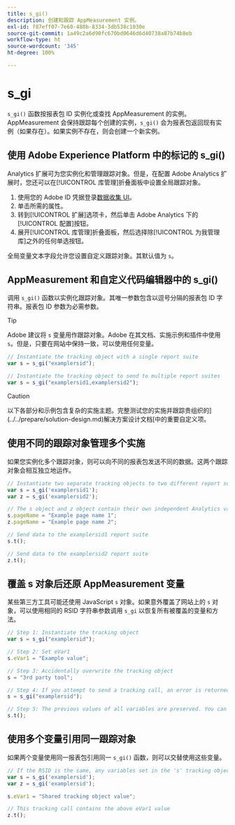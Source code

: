 ```yaml
---
title: s_gi()
description: 创建和跟踪 AppMeasurement 实例。
exl-id: f87eff07-7e60-480b-8334-3db538c1030e
source-git-commit: 1a49c2a6d90fc670bd0646d6d40738a87b74b8eb
workflow-type: ht
source-wordcount: '345'
ht-degree: 100%

---
```


# s_gi

`s_gi()` 函数按报表包 ID 实例化或查找 AppMeasurement 的实例。AppMeasurement 会保持跟踪每个创建的实例，`s_gi()` 会为报表包返回现有实例（如果存在）。如果实例不存在，则会创建一个新实例。

## 使用 Adobe Experience Platform 中的标记的 s_gi()

Analytics 扩展可为您实例化和管理跟踪对象。但是，在配置 Adobe Analytics 扩展时，您还可以在[!UICONTROL 库管理]折叠面板中设置全局跟踪对象。

1. 使用您的 Adobe ID 凭据登录[数据收集 UI](https://experience.adobe.com/data-collection)。
2. 单击所需的属性。
3. 转到[!UICONTROL 扩展]选项卡，然后单击 Adobe Analytics 下的[!UICONTROL 配置]按钮。
4. 展开[!UICONTROL 库管理]折叠面板，然后选择除[!UICONTROL 为我管理库]之外的任何单选按钮。

全局变量文本字段允许您设置自定义跟踪对象。其默认值为 `s`。

## AppMeasurement 和自定义代码编辑器中的 s_gi()

调用 `s_gi()` 函数以实例化跟踪对象。其唯一参数包含以逗号分隔的报表包 ID 字符串。报表包 ID 参数为必需参数。

>[!TIP]
>
>Adobe 建议将 `s` 变量用作跟踪对象。Adobe 在其文档、实施示例和插件中使用 `s`。但是，只要在网站中保持一致，可以使用任何变量。

```js
// Instantiate the tracking object with a single report suite
var s = s_gi("examplersid");

// Instantiate the tracking object to send to multiple report suites
var s = s_gi("examplersid1,examplersid2");
```

>[!CAUTION]
>
>以下各部分和示例包含复杂的实施主题。完整测试您的实施并跟踪贵组织的](../../prepare/solution-design.md)解决方案设计文档[中的重要自定义项。

## 使用不同的跟踪对象管理多个实施

如果您实例化多个跟踪对象，则可以向不同的报表包发送不同的数据。这两个跟踪对象会相互独立地运作。

```js
// Instantiate two separate tracking objects to two different report suites
var s = s_gi('examplersid1');
var z = s_gi('examplersid2');

// The s object and z object contain their own independent Analytics variables simultaneously
s.pageName = "Example page name 1";
z.pageName = "Example page name 2";

// Send data to the examplersid1 report suite
s.t();

// Send data to the examplersid2 report suite
z.t();
```

## 覆盖 s 对象后还原 AppMeasurement 变量

某些第三方工具可能还使用 JavaScript `s` 对象。如果意外覆盖了网站上的 `s` 对象，可以使用相同的 RSID 字符串参数调用 `s_gi` 以恢复所有被覆盖的变量和方法。

```js
// Step 1: Instantiate the tracking object
var s = s_gi("examplersid");

// Step 2: Set eVar1
s.eVar1 = "Example value";

// Step 3: Accidentally overwrite the tracking object
s = "3rd party tool";

// Step 4: If you attempt to send a tracking call, an error is returned. Instead, re-instantiate the tracking object
s = s_gi("examplersid");

// Step 5: The previous values of all variables are preserved. You can send a tracking call and eVar1 is correctly set
s.t();
```

## 使用多个变量引用同一跟踪对象

如果两个变量使用同一报表包引用同一 `s_gi()` 函数，则可以交替使用这些变量。

```js
// If the RSID is the same, any variables set in the 's' tracking object also get set in 'z' tracking object
var s = s_gi('examplersid');
var z = s_gi('examplersid');

s.eVar1 = "Shared tracking object value";

// This tracking call contains the above eVar1 value
z.t();
```
